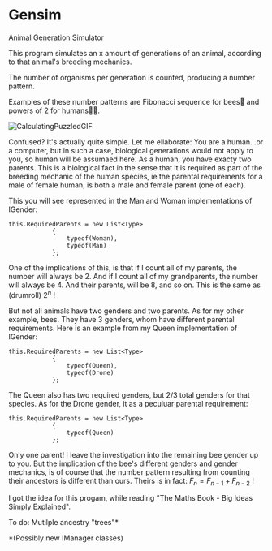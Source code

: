 # Gensim
Animal Generation Simulator

This program simulates an x amount of generations of an animal, according to that animal's breeding mechanics.

The number of organisms per generation is counted, producing a number pattern.

Examples of these number patterns are Fibonacci sequence for bees🐝 and powers of 2 for humans👶🏼.

![CalculatingPuzzledGIF](https://github.com/DivanVanZyl/Gensim/assets/5897077/4b7c6526-0002-4dc6-aa5c-f705aa429792)

Confused? It's actually quite simple. Let me ellaborate: You are a human...or a computer, but in such a case, biological generations would not apply to you, so human will be assumaed here. As a human, you have exacty two parents. This is a biological fact in the sense that it is required as part of the breeding mechanic of the human species, ie the parental requirements for a male of female human, is both a male and female parent (one of each).

This you will see represented in the Man and Woman implementations of IGender:

```
this.RequiredParents = new List<Type>
            {
                typeof(Woman),
                typeof(Man)
            };
```

One of the implications of this, is that if I count all of my parents, the number will always be 2. And if I count all of my grandparents, the number will always be 4. And their parents, will be 8, and so on. This is the same as (drumroll) ${2^n}$ !

But not all animals have two genders and two parents. As for my other example, bees. They have 3 genders, whom have different parental requirements. Here is an example from my Queen implementation of IGender:

```
this.RequiredParents = new List<Type>
            {
                typeof(Queen),
                typeof(Drone)
            };
```
The Queen also has two required genders, but 2/3 total genders for that species. As for the Drone gender, it as a peculuar parental requirement:

```
this.RequiredParents = new List<Type>
            {
                typeof(Queen)
            };
```

Only one parent! I leave the investigation into the remaining bee gender up to you. But the implication of the bee's different genders and gender mechanics, is of course that the number pattern resulting from counting their ancestors is different than ours. Theirs is in fact: $\displaystyle F_{n}=F_{n-1}+F_{n-2}$ !

I got the idea for this progam, while reading "The Maths Book - Big Ideas Simply Explained".

To do: 
  Mutilple ancestry "trees"*
  

 
*(Possibly new IManager classes)

